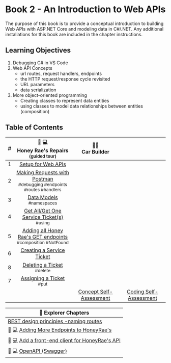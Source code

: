 # Book 2 - An Introduction to Web APIs
The purpose of this book is to provide a conceptual introduction to building Web APIs with ASP.NET Core and modeling data in C#/.NET. Any additional installations for this book are included in the chapter instructions.

## Learning Objectives
1. Debugging C# in VS Code
1. Web API Concepts
    <ul>
        <li>url routes, request handlers, endpoints</li>
        <li>the HTTP request/response cycle revisited</li>
        <li>URL parameters</li>
        <li>data serialization</li>
    </ul>
1. More object-oriented programming
    <ul>
        <li>Creating classes to represent data entities</li>
        <li>using classes to model data relationships between entities (composition)</li>
    </ul>

## Table of Contents

|#|🍯 💻<br>  Honey Rae's Repairs<br> <sub>(guided tour)</sub> |🚙🚗 <br>Car Builder | |
|:-:|:-:|:-:|:-:|
|1|[Setup for Web APIs](./chapters/web-api-setup.md)|||
|2|[Making Requests with Postman](./chapters/testing-web-api.md)  <br><sub style="font-size: 0.85rem;">#debugging #endpoints #routes #handlers</sub>|||
|3|[Data Models](./chapters/defining-types-honey-raes.md) <br><sub style="font-size: 0.85rem;">#namespaces</sub>||| 
|4|[Get All/Get One Service Ticket(s)](./chapters/honey-raes-get-tickets.md) <br><sub style="font-size: 0.85rem;">#using</sub>|||
|5|[Adding all Honey Rae's GET endpoints](./chapters/honey-raes-get-emps-cust.md)<br><sub style="font-size: 0.85rem;">#composition #NotFound</sub>|||
|6| [Creating a Service Ticket](./chapters/honey-raes-create.md) |||
|8| [Deleting a Ticket](./chapters/honey-raes-delete.md) <br><sub style="font-size: 0.85rem;">#delete</sub>||
|7| [Assigning a Ticket](./chapters/honey-rae-put.md) <br><sub style="font-size: 0.85rem;">#put</sub>||
|||[Concept Self-Assessment]()|[Coding Self-Assessment](./chapters/coding-self-assessment.md)|

|:compass: Explorer Chapters|
|--|
|[REST design principles -naming routes](./chapters/rest-concepts.md)|
|🍯 💻 [Adding More Endpoints to HoneyRae's](./chapters/honey-rae-more-endpoints.md)|
|🍯 💻 [Add a front-end client for HoneyRae's API](./chapters/honey-rae-client.md)|
|🍯 💻 [OpenAPI (Swagger)](./chapters/honey-rae-open-api.md)|